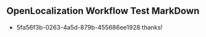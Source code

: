 ## OpenLocalization Workflow Test MarkDown
* 5fa56f3b-0263-4a5d-879b-455686ee1928 thanks!

<!--HONumber=Jan17_HO1-->


